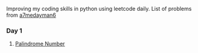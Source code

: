 Improving my coding skills in python using leetcode daily. List of problems from [a7medayman6](https://github.com/a7medayman6/100-Days-of-LeetCode)

### Day 1 ###
1. [Palindrome Number]()
